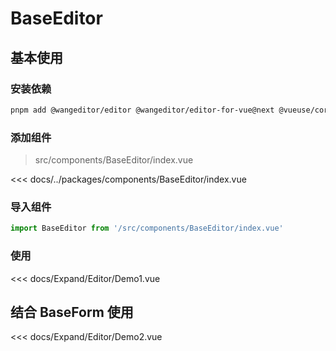 # BaseEditor

## 基本使用

<!-- <Demo0></Demo0> -->

### 安装依赖

```sh
pnpm add @wangeditor/editor @wangeditor/editor-for-vue@next @vueuse/core
```

### 添加组件

> src/components/BaseEditor/index.vue

<<< docs/../packages/components/BaseEditor/index.vue

### 导入组件

```js
import BaseEditor from '/src/components/BaseEditor/index.vue'
```

### 使用

<<< docs/Expand/Editor/Demo1.vue

## 结合 BaseForm 使用

<<< docs/Expand/Editor/Demo2.vue

<script setup>
import Demo0 from 'docs/Expand/Editor/Demo0.vue'
</script>